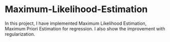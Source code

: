 # Maximum-Likelihood-Estimation

In this project, I have implemented Maximum Likelihood Estimation, Maximum Priori Estimation for regression. I also show the improvement with regularization.
